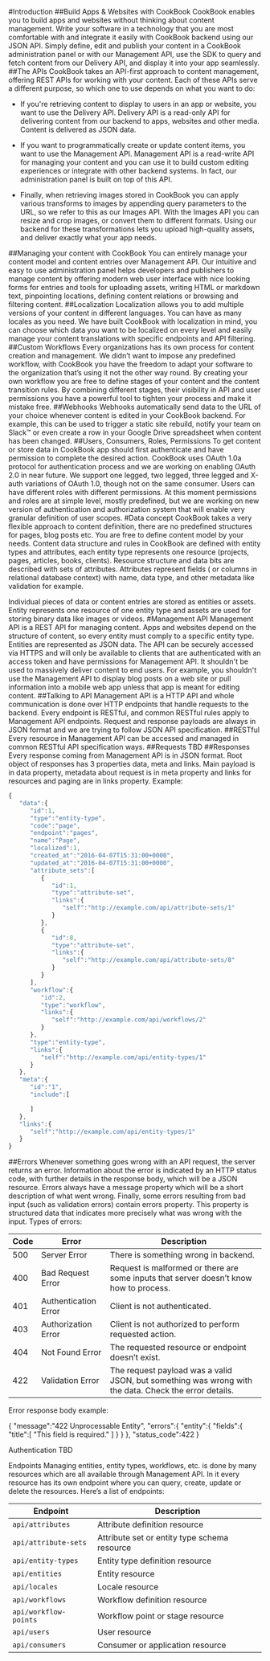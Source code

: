 #Introduction
##Build Apps & Websites with CookBook
CookBook enables you to build apps and websites without thinking about content management. Write your software in a technology that you are most comfortable with and integrate it easily with CookBook backend using our JSON API. Simply define, edit and publish your content in a CookBook administration panel or with our Management API, use the SDK to query and fetch content from our Delivery API, and display it into your app seamlessly.
##The APIs
CookBook takes an API-first approach to content management, offering REST APIs for working with your content. Each of these APIs serve a different purpose, so which one to use depends on what you want to do:

- If you're retrieving content to display to users in an app or website, you want to use the Delivery API. Delivery API is a read-only API for delivering content from our backend to apps, websites and other media. Content is delivered as JSON data.

- If you want to programmatically create or update content items, you want to use the Management API. Management API is a read-write API for managing your content and you can use it to build custom editing experiences or integrate with other backend systems. In fact, our administration panel is built on top of this API.

- Finally, when retrieving images stored in CookBook you can apply various transforms to images by appending query parameters to the URL, so we refer to this as our Images API. With the Images API you can resize and crop images, or convert them to different formats. Using our backend for these transformations lets you upload high-quality assets, and deliver exactly what your app needs.

##Managing your content with CookBook
You can entirely manage your content model and content entries over Management API. Our intuitive and easy to use administration panel helps developers and publishers to manage content by offering modern web user interface with nice looking forms for entries and tools for uploading assets, writing HTML or markdown text, pinpointing locations, defining content relations or browsing and filtering content.
##Localization
Localization allows you to add multiple versions of your content in different languages. You can have as many locales as you need. We have built CookBook with localization in mind, you can choose which data you want to be localized on every level and easily manage your content translations with specific endpoints and API filtering.
##Custom Workflows
Every organizations has its own process for content creation and management. We didn’t want to impose any predefined workflow, with CookBook you have the freedom to adapt your software to the organization that’s using it not the other way round. By creating your own workflow you are free to define stages of your content and the content transition rules. By combining different stages, their visibility in API and user permissions you have a powerful tool to tighten your process and make it mistake free.
##Webhooks
Webhooks automatically send data to the URL of your choice whenever content is edited in your CookBook backend. For example, this can be used to trigger a static site rebuild, notify your team on Slack™ or even create a row in your Google Drive spreadsheet when content has been changed.
##Users, Consumers, Roles, Permissions
To get content or store data in CookBook app should first authenticate and have permission to complete the desired action. CookBook uses OAuth 1.0a protocol for authentication process and we are working on enabling OAuth 2.0 in near future. We support one legged, two legged, three legged and X-auth variations of OAuth 1.0, though not on the same consumer. Users can have different roles with different permissions. At this moment permissions and roles are at simple level, mostly predefined, but we are working on new version of authentication and authorization system that will enable very granular definition of user scopes.
#Data concept
CookBook takes a very flexible approach to content definition, there are no predefined structures for pages, blog posts etc. You are free to define content model by your needs. Content data structure and rules in CookBook are defined with entity types and attributes, each entity type represents one resource (projects, pages, articles, books, clients). Resource structure and data bits are described with sets of attributes. Attributes represent fields ( or columns in relational database context) with name, data type, and other metadata like validation for example.

Individual pieces of data or content entries are stored as entities or assets. Entity represents one resource of one entity type and assets are used for storing binary data like images or videos.
#Management API
Management API is a REST API for managing content. Apps and websites depend on the structure of content, so every entity must comply to a specific entity type. Entities are represented as JSON data. The API can be securely accessed via HTTPS and will only be available to clients that are authenticated with an access token and have permissions for Management API. It shouldn't be used to massively deliver content to end users. For example, you shouldn't use the Management API to display blog posts on a web site or pull information into a mobile web app unless that app is meant for editing content.
##Talking to API
Management API is a HTTP API and whole communication is done over HTTP endpoints that handle requests to the backend. Every endpoint is RESTful, and common RESTful rules apply to Management API endpoints. Request and response payloads are always in JSON format and we are trying to follow JSON API specification.
##RESTful
Every resource in Management API can be accessed and managed in common RESTful API specification ways.
##Requests
TBD
##Responses
Every response coming from Management API is in JSON format. Root object of responses has 3 properties data, meta and links. Main payload is in data property, metadata about request is in meta property and links for resources and paging are in links property. Example:
```javascript
{
   "data":{
      "id":1,
      "type":"entity-type",
      "code":"page",
      "endpoint":"pages",
      "name":"Page",
      "localized":1,
      "created_at":"2016-04-07T15:31:00+0000",
      "updated_at":"2016-04-07T15:31:00+0000",
      "attribute_sets":[
         {
            "id":1,
            "type":"attribute-set",
            "links":{
               "self":"http://example.com/api/attribute-sets/1"
            }
         },
         {
            "id":8,
            "type":"attribute-set",
            "links":{
               "self":"http://example.com/api/attribute-sets/8"
            }
         }
      ],
      "workflow":{
         "id":2,
         "type":"workflow",
         "links":{
            "self":"http://example.com/api/workflows/2"
         }
      },
      "type":"entity-type",
      "links":{
         "self":"http://example.com/api/entity-types/1"
      }
   },
   "meta":{
      "id":"1",
      "include":[

      ]
   },
   "links":{
      "self":"http://example.com/api/entity-types/1"
   }
}
```
##Errors
Whenever something goes wrong with an API request, the server returns an error. Information about the error is indicated by an HTTP status code, with further details in the response body, which will be a JSON resource. Errors always have a message property which will be a short description of what went wrong. Finally, some errors resulting from bad input (such as validation errors) contain errors property. This property is structured data that indicates more precisely what was wrong with the input.
Types of errors:

|Code|Error|Description|
|---|---|---|
|500|Server Error|There is something wrong in backend.|
|400|Bad Request Error|Request is malformed or there are some inputs that server doesn’t know how to process.|
|401|Authentication Error|Client is not authenticated.|
|403|Authorization Error|Client is not authorized to perform requested action.|
|404|Not Found Error|The requested resource or endpoint doesn’t exist.|
|422|Validation Error|The request payload was a valid JSON, but something was wrong with the data. Check the error details.|

Error response body example:

{
   "message":"422 Unprocessable Entity",
   "errors":{
      "entity":{
         "fields":{
            "title":[
               "This field is required."
            ]
         }
      }
   },
   "status_code":422
}

Authentication
TBD

Endpoints
Managing entities, entity types, workflows, etc. is done by many resources which are all available through Management API. In it every resource has its own endpoint where you can query, create, update or delete the resources. Here’s a list of endpoints:

|Endpoint              | Description                                  |
|----------            |-------------                                 |
|`api/attributes`      |Attribute definition resource                 |
|`api/attribute-sets`  |Attribute set or entity type schema resource  |
|`api/entity-types`    |Entity type definition resource               |
|`api/entities`        |Entity resource                               |
|`api/locales`         |Locale resource                               |
|`api/workflows`       |Workflow definition resource                  |
|`api/workflow-points` |Workflow point or stage resource              |
|`api/users`           |User resource                                 |
|`api/consumers`       |Consumer or application resource              |

